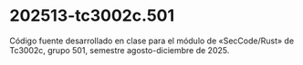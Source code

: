 # 202513-tc3002c.501
Código fuente desarrollado en clase para el módulo de «SecCode/Rust» de Tc3002c, grupo 501, semestre agosto-diciembre de 2025.
